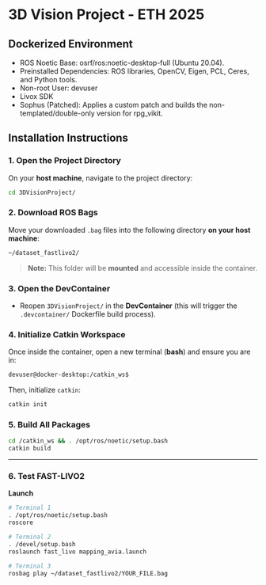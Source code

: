 # 3D Vision Project - ETH 2025

## Dockerized Environment
- ROS Noetic Base: osrf/ros:noetic-desktop-full (Ubuntu 20.04).
- Preinstalled Dependencies: ROS libraries, OpenCV, Eigen, PCL, Ceres, and Python tools.
- Non-root User: devuser
- Livox SDK
- Sophus (Patched): Applies a custom patch and builds the non-templated/double-only version for rpg_vikit.

## Installation Instructions

### 1. Open the Project Directory
On your **host machine**, navigate to the project directory:

```bash
cd 3DVisionProject/
```

### 2. Download ROS Bags
Move your downloaded `.bag` files into the following directory **on your host machine**:

```bash
~/dataset_fastlivo2/
```

> **Note:** This folder will be **mounted** and accessible inside the container.

### 3. Open the DevContainer
- Reopen `3DVisionProject/` in the **DevContainer** (this will trigger the `.devcontainer/` Dockerfile build process).

### 4. Initialize Catkin Workspace
Once inside the container, open a new terminal (**bash**) and ensure you are in:

```bash
devuser@docker-desktop:/catkin_ws$
```

Then, initialize `catkin`:

```bash
catkin init
```

### 5. Build All Packages

```bash
cd /catkin_ws && . /opt/ros/noetic/setup.bash
catkin build
```

---

### 6. Test **FAST-LIVO2** 

**Launch**
```bash
# Terminal 1
. /opt/ros/noetic/setup.bash
roscore

# Terminal 2
. /devel/setup.bash
roslaunch fast_livo mapping_avia.launch

# Terminal 3
rosbag play ~/dataset_fastlivo2/YOUR_FILE.bag
```


